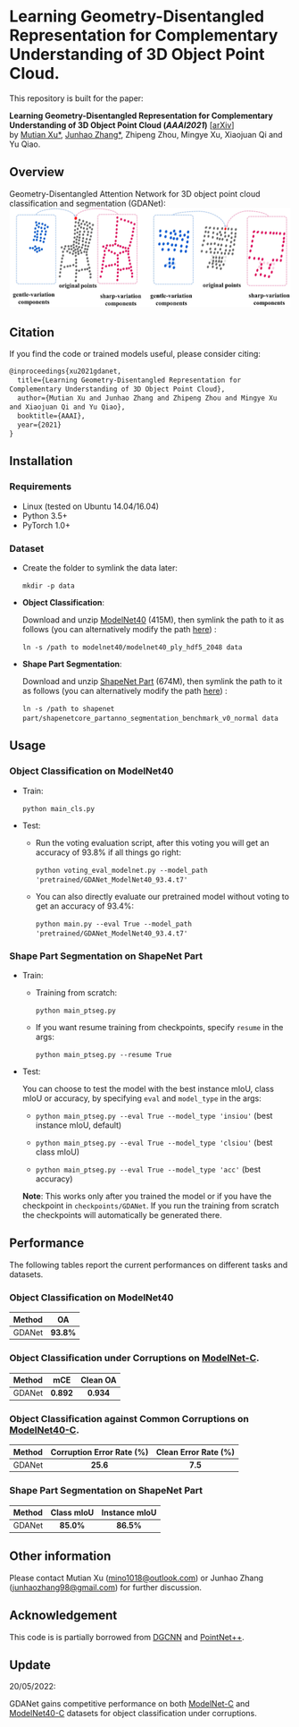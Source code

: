 # Learning Geometry-Disentangled Representation for Complementary Understanding of 3D Object Point Cloud.
This repository is built for the paper:

__Learning Geometry-Disentangled Representation for Complementary Understanding of 3D Object Point Cloud (_AAAI2021_)__ [[arXiv](https://arxiv.org/abs/2012.10921)]
<br>
by [Mutian Xu*](https://mutianxu.github.io/), [Junhao Zhang*](https://junhaozhang98.github.io/), Zhipeng Zhou, Mingye Xu, Xiaojuan Qi and Yu Qiao.


## Overview
Geometry-Disentangled Attention Network for 3D object point cloud classification and segmentation (GDANet):
<img src = './imgs/GDANet.jpg' width = 800>

## Citation
If you find the code or trained models useful, please consider citing:

    @inproceedings{xu2021gdanet,
      title={Learning Geometry-Disentangled Representation for Complementary Understanding of 3D Object Point Cloud}, 
      author={Mutian Xu and Junhao Zhang and Zhipeng Zhou and Mingye Xu and Xiaojuan Qi and Yu Qiao},
      booktitle={AAAI},
      year={2021}
    }


## Installation


### Requirements
* Linux (tested on Ubuntu 14.04/16.04)
* Python 3.5+
* PyTorch 1.0+

### Dataset
* Create the folder to symlink the data later:

    `mkdir -p data`

* __Object Classification__:

    Download and unzip [ModelNet40](https://shapenet.cs.stanford.edu/media/modelnet40_ply_hdf5_2048.zip) (415M), then symlink the path to it as follows (you can alternatively modify the path [here](https://github.com/mutianxu/GDANet/blob/main/util/data_util.py#L12)) :

    `ln -s /path to modelnet40/modelnet40_ply_hdf5_2048 data`

* __Shape Part Segmentation__:

    Download and unzip [ShapeNet Part](https://shapenet.cs.stanford.edu/media/shapenetcore_partanno_segmentation_benchmark_v0_normal.zip) (674M), then symlink the path to it as follows (you can alternatively modify the path [here](https://github.com/mutianxu/GDANet/blob/main/util/data_util.py#L70)) :

    `ln -s /path to shapenet part/shapenetcore_partanno_segmentation_benchmark_v0_normal data`

## Usage

### Object Classification on ModelNet40
* Train:

    `python main_cls.py`

* Test:
    * Run the voting evaluation script, after this voting you will get an accuracy of 93.8% if all things go right:

        `python voting_eval_modelnet.py --model_path 'pretrained/GDANet_ModelNet40_93.4.t7'`

    * You can also directly evaluate our pretrained model without voting to get an accuracy of 93.4%:

        `python main.py --eval True --model_path 'pretrained/GDANet_ModelNet40_93.4.t7'`

### Shape Part Segmentation on ShapeNet Part
* Train:
    * Training from scratch:

        `python main_ptseg.py`

    * If you want resume training from checkpoints, specify `resume` in the args:

        `python main_ptseg.py --resume True`

* Test:

    You can choose to test the model with the best instance mIoU, class mIoU or accuracy, by specifying `eval` and `model_type` in the args:

    * `python main_ptseg.py --eval True --model_type 'insiou'` (best instance mIoU, default)

    * `python main_ptseg.py --eval True --model_type 'clsiou'` (best class mIoU)

    * `python main_ptseg.py --eval True --model_type 'acc'` (best accuracy)

    **Note**: This works only after you trained the model or if you have the checkpoint in `checkpoints/GDANet`. If you run the training from scratch the checkpoints will automatically be generated there.
 

## Performance
The following tables report the current performances on different tasks and datasets.

### Object Classification on ModelNet40

| Method | OA |
| :--- | :---: |
| GDANet      | **93.8%** |

### Object Classification under Corruptions on [ModelNet-C](https://github.com/jiawei-ren/ModelNet-C).
| Method |  mCE | Clean OA |
| :--- | :---: | :---: |
| GDANet    | **0.892** | **0.934** |

### Object Classification against Common Corruptions on [ModelNet40-C](https://github.com/jiachens/ModelNet40-C).
| Method |  Corruption Error Rate (%) | Clean Error Rate (%) |
| :--- | :---: | :---: |
| GDANet    | **25.6** | **7.5** |


### Shape Part Segmentation on ShapeNet Part
| Method |  Class mIoU | Instance mIoU |
| :--- | :---: | :---: |
| GDANet    | **85.0%** | **86.5%** |

## Other information

Please contact Mutian Xu (mino1018@outlook.com) or Junhao Zhang (junhaozhang98@gmail.com) for further discussion.

## Acknowledgement
This code is is partially borrowed from [DGCNN](https://github.com/WangYueFt/dgcnn) and [PointNet++](https://github.com/charlesq34/pointnet2).  

## Update

20/05/2022:

GDANet gains competitive performance on both [ModelNet-C](https://github.com/jiawei-ren/ModelNet-C) and [ModelNet40-C](https://github.com/jiachens/ModelNet40-C) datasets for object classification under corruptions.
